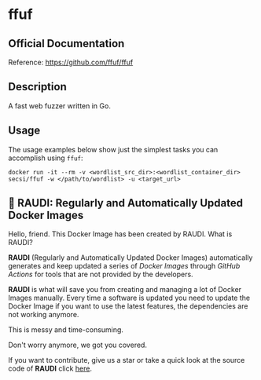 # ffuf

## Official Documentation
Reference: https://github.com/ffuf/ffuf
## Description
A fast web fuzzer written in Go.

## Usage
The usage examples below show just the simplest tasks you can accomplish using ``ffuf``:
```
docker run -it --rm -v <wordlist_src_dir>:<wordlist_container_dir> secsi/ffuf -w </path/to/wordlist> -u <target_url>
```

## 🐳 RAUDI: Regularly and Automatically Updated Docker Images

Hello, friend. This Docker Image has been created by RAUDI. What is RAUDI?

**RAUDI** (Regularly and Automatically Updated Docker Images) automatically generates and keep updated a series of *Docker Images* through *GitHub Actions* for tools that are not provided by the developers.

**RAUDI** is what will save you from creating and managing a lot of Docker Images manually. Every time a software is updated you need to update the Docker Image if you want to use the latest features, the dependencies are not working anymore. 

This is messy and time-consuming. 

Don't worry anymore, we got you covered.

If you want to contribute, give us a star or take a quick look at the source code of **RAUDI** click [here](https://github.com/cybersecsi/RAUDI).